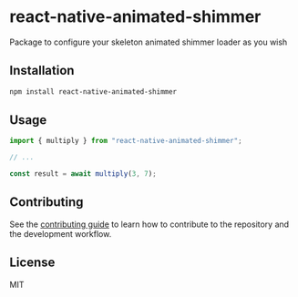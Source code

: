 # react-native-animated-shimmer

Package to configure your skeleton animated shimmer loader as you wish

## Installation

```sh
npm install react-native-animated-shimmer
```

## Usage

```js
import { multiply } from "react-native-animated-shimmer";

// ...

const result = await multiply(3, 7);
```

## Contributing

See the [contributing guide](CONTRIBUTING.md) to learn how to contribute to the repository and the development workflow.

## License

MIT

